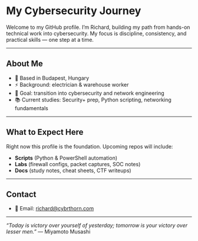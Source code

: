 # My Cybersecurity Journey

Welcome to my GitHub profile. I’m Richard, building my path from hands-on technical work into cybersecurity. My focus is discipline, consistency, and practical skills — one step at a time.

---

## About Me
- 📍 Based in Budapest, Hungary  
- ⚡ Background: electrician & warehouse worker  
- 🎯 Goal: transition into cybersecurity and network engineering  
- 📚 Current studies: Security+ prep, Python scripting, networking fundamentals  

---

## What to Expect Here
Right now this profile is the foundation. Upcoming repos will include:
- **Scripts** (Python & PowerShell automation)  
- **Labs** (firewall configs, packet captures, SOC notes)  
- **Docs** (study notes, cheat sheets, CTF writeups)  

---

## Contact
- 📧 Email: [richard@cybrthorn.com](mailto:richard@cybrthorn.com)  

---

*“Today is victory over yourself of yesterday; tomorrow is your victory over lesser men.”* — Miyamoto Musashi

